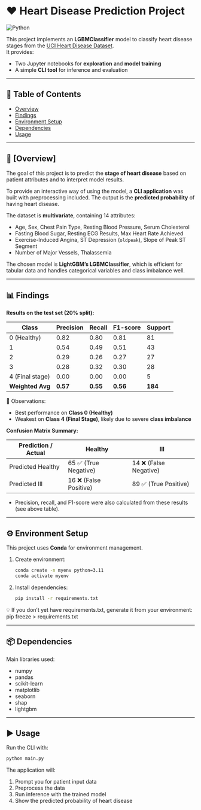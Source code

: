 # ❤️ Heart Disease Prediction Project

![Python](https://img.shields.io/badge/python-3.11-blue.svg)

This project implements an **LGBMClassifier** model to classify heart disease stages from the [UCI Heart Disease Dataset](https://www.kaggle.com/datasets/redwankarimsony/heart-disease-data/data).  
It provides:
- Two Jupyter notebooks for **exploration** and **model training**  
- A simple **CLI tool** for inference and evaluation  

---

## 📌 Table of Contents
- [Overview](#overview)
- [Findings](#findings)
- [Environment Setup](#environment-setup)
- [Dependencies](#dependencies)
- [Usage](#usage)

---

## 🔎 [Overview]
The goal of this project is to predict the **stage of heart disease** based on patient attributes and to interpret model results.  

To provide an interactive way of using the model, a **CLI application** was built with preprocessing included. The output is the **predicted probability** of having heart disease.  

The dataset is **multivariate**, containing 14 attributes:  
- Age, Sex, Chest Pain Type, Resting Blood Pressure, Serum Cholesterol  
- Fasting Blood Sugar, Resting ECG Results, Max Heart Rate Achieved  
- Exercise-Induced Angina, ST Depression (`oldpeak`), Slope of Peak ST Segment  
- Number of Major Vessels, Thalassemia  

The chosen model is **LightGBM’s LGBMClassifier**, which is efficient for tabular data and handles categorical variables and class imbalance well.  

---

## 📊 Findings
**Results on the test set (20% split):**

| Class | Precision | Recall | F1-score | Support |
|-------|-----------|--------|----------|---------|
| 0 (Healthy) | 0.82 | 0.80 | 0.81 | 81 |
| 1 | 0.54 | 0.49 | 0.51 | 43 |
| 2 | 0.29 | 0.26 | 0.27 | 27 |
| 3 | 0.28 | 0.32 | 0.30 | 28 |
| 4 (Final stage) | 0.00 | 0.00 | 0.00 | 5 |
| **Weighted Avg** | **0.57** | **0.55** | **0.56** | **184** |

📌 Observations:
- Best performance on **Class 0 (Healthy)**  
- Weakest on **Class 4 (Final Stage)**, likely due to severe **class imbalance**  

**Confusion Matrix Summary:**

| Prediction / Actual | Healthy | Ill |
|---------------------|---------|-----|
| Predicted Healthy   | 65 ✅ (True Negative) | 14 ❌ (False Negative) |
| Predicted Ill       | 16 ❌ (False Positive) | 89 ✅ (True Positive) |

- Precision, recall, and F1-score were also calculated from these results (see above table).  

---

## ⚙️ Environment Setup
This project uses **Conda** for environment management.  

1. Create environment:  
   ```bash
   conda create -n myenv python=3.11
   conda activate myenv
2. Install dependencies:
   ```bash
   pip install -r requirements.txt
💡 If you don’t yet have requirements.txt, generate it from your environment:
pip freeze > requirements.txt

---

## 📦 Dependencies
Main libraries used:
- numpy
- pandas
- scikit-learn
- matplotlib
- seaborn
- shap
- lightgbm

---

## ▶️ Usage
Run the CLI with:

   ```bash
   python main.py
   ```

The application will:
1.	Prompt you for patient input data
2.	Preprocess the data
3.	Run inference with the trained model
4.	Show the predicted probability of heart disease
